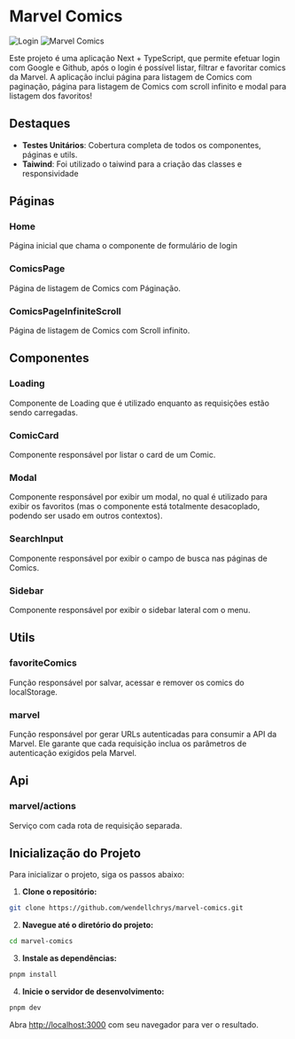 # Marvel Comics

![Login](https://i.postimg.cc/jdLvS9KN/image.png)
![Marvel Comics](https://i.postimg.cc/5yfvtx8b/image.png)

Este projeto é uma aplicação Next + TypeScript, que permite efetuar login com Google e Github, após o login é possível listar, filtrar e favoritar comics da Marvel. A aplicação inclui página para listagem de Comics com paginação, página para listagem de Comics com scroll infinito e modal para listagem dos favoritos!

## **Destaques**

- **Testes Unitários**: Cobertura completa de todos os componentes, páginas e utils.
- **Taiwind**: Foi utilizado o taiwind para a criação das classes e responsividade

## **Páginas**

### Home
Página inicial que chama o componente de formulário de login

### ComicsPage
Página de listagem de Comics com Páginação.

### ComicsPageInfiniteScroll
Página de listagem de Comics com Scroll infinito.

## **Componentes**

### Loading
Componente de Loading que é utilizado enquanto as requisições estão sendo carregadas.

### ComicCard
Componente responsável por listar o card de um Comic.

### Modal
Componente responsável por exibir um modal, no qual é utilizado para exibir os favoritos (mas o componente está totalmente desacoplado, podendo ser usado em outros contextos).

### SearchInput
Componente responsável por exibir o campo de busca nas páginas de Comics.

### Sidebar
Componente responsável por exibir o sidebar lateral com o menu.

## **Utils**

### favoriteComics
Função responsável por salvar, acessar e remover os comics do localStorage.

### marvel
Função responsável por gerar URLs autenticadas para consumir a API da Marvel. Ele garante que cada requisição inclua os parâmetros de autenticação exigidos pela Marvel.

## **Api**

### marvel/actions
Serviço com cada rota de requisição separada.

## **Inicialização do Projeto**

Para inicializar o projeto, siga os passos abaixo:

1. **Clone o repositório:**
```bash
git clone https://github.com/wendellchrys/marvel-comics.git
```

2. **Navegue até o diretório do projeto:**
```bash
cd marvel-comics
```

3. **Instale as dependências:**
```bash
pnpm install
```

4. **Inicie o servidor de desenvolvimento:**
```bash
pnpm dev
```


Abra [http://localhost:3000](http://localhost:3000) com seu navegador para ver o resultado.
